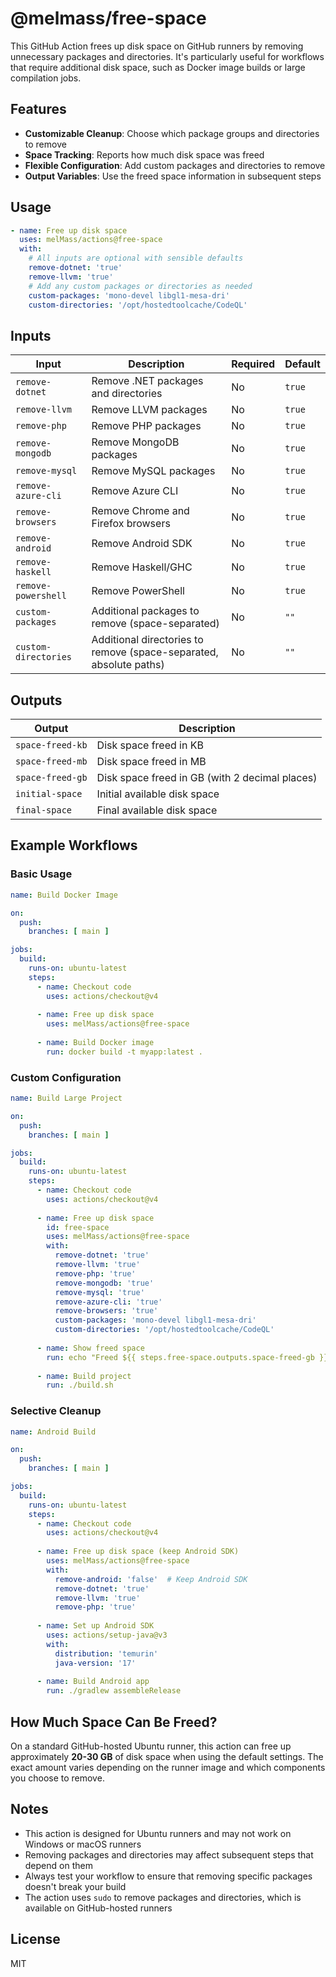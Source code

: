 # @melmass/free-space

This GitHub Action frees up disk space on GitHub runners by removing unnecessary packages and directories. It's particularly useful for workflows that require additional disk space, such as Docker image builds or large compilation jobs.

## Features

- **Customizable Cleanup**: Choose which package groups and directories to remove
- **Space Tracking**: Reports how much disk space was freed
- **Flexible Configuration**: Add custom packages and directories to remove
- **Output Variables**: Use the freed space information in subsequent steps

## Usage

```yml
- name: Free up disk space
  uses: melMass/actions@free-space
  with:
    # All inputs are optional with sensible defaults
    remove-dotnet: 'true'
    remove-llvm: 'true'
    # Add any custom packages or directories as needed
    custom-packages: 'mono-devel libgl1-mesa-dri'
    custom-directories: '/opt/hostedtoolcache/CodeQL'
```

## Inputs

| Input | Description | Required | Default |
| --- | --- | --- | --- |
| `remove-dotnet` | Remove .NET packages and directories | No | `true` |
| `remove-llvm` | Remove LLVM packages | No | `true` |
| `remove-php` | Remove PHP packages | No | `true` |
| `remove-mongodb` | Remove MongoDB packages | No | `true` |
| `remove-mysql` | Remove MySQL packages | No | `true` |
| `remove-azure-cli` | Remove Azure CLI | No | `true` |
| `remove-browsers` | Remove Chrome and Firefox browsers | No | `true` |
| `remove-android` | Remove Android SDK | No | `true` |
| `remove-haskell` | Remove Haskell/GHC | No | `true` |
| `remove-powershell` | Remove PowerShell | No | `true` |
| `custom-packages` | Additional packages to remove (space-separated) | No | `""` |
| `custom-directories` | Additional directories to remove (space-separated, absolute paths) | No | `""` |

## Outputs

| Output | Description |
| --- | --- |
| `space-freed-kb` | Disk space freed in KB |
| `space-freed-mb` | Disk space freed in MB |
| `space-freed-gb` | Disk space freed in GB (with 2 decimal places) |
| `initial-space` | Initial available disk space |
| `final-space` | Final available disk space |

## Example Workflows

### Basic Usage

```yml
name: Build Docker Image

on:
  push:
    branches: [ main ]

jobs:
  build:
    runs-on: ubuntu-latest
    steps:
      - name: Checkout code
        uses: actions/checkout@v4
        
      - name: Free up disk space
        uses: melMass/actions@free-space
        
      - name: Build Docker image
        run: docker build -t myapp:latest .
```

### Custom Configuration

```yml
name: Build Large Project

on:
  push:
    branches: [ main ]

jobs:
  build:
    runs-on: ubuntu-latest
    steps:
      - name: Checkout code
        uses: actions/checkout@v4
        
      - name: Free up disk space
        id: free-space
        uses: melMass/actions@free-space
        with:
          remove-dotnet: 'true'
          remove-llvm: 'true'
          remove-php: 'true'
          remove-mongodb: 'true'
          remove-mysql: 'true'
          remove-azure-cli: 'true'
          remove-browsers: 'true'
          custom-packages: 'mono-devel libgl1-mesa-dri'
          custom-directories: '/opt/hostedtoolcache/CodeQL'
        
      - name: Show freed space
        run: echo "Freed ${{ steps.free-space.outputs.space-freed-gb }} GB of disk space"
        
      - name: Build project
        run: ./build.sh
```

### Selective Cleanup

```yml
name: Android Build

on:
  push:
    branches: [ main ]

jobs:
  build:
    runs-on: ubuntu-latest
    steps:
      - name: Checkout code
        uses: actions/checkout@v4
        
      - name: Free up disk space (keep Android SDK)
        uses: melMass/actions@free-space
        with:
          remove-android: 'false'  # Keep Android SDK
          remove-dotnet: 'true'
          remove-llvm: 'true'
          remove-php: 'true'
          
      - name: Set up Android SDK
        uses: actions/setup-java@v3
        with:
          distribution: 'temurin'
          java-version: '17'
          
      - name: Build Android app
        run: ./gradlew assembleRelease
```

## How Much Space Can Be Freed?

On a standard GitHub-hosted Ubuntu runner, this action can free up approximately **20-30 GB** of disk space when using the default settings. The exact amount varies depending on the runner image and which components you choose to remove.

## Notes

- This action is designed for Ubuntu runners and may not work on Windows or macOS runners
- Removing packages and directories may affect subsequent steps that depend on them
- Always test your workflow to ensure that removing specific packages doesn't break your build
- The action uses `sudo` to remove packages and directories, which is available on GitHub-hosted runners

## License

MIT
